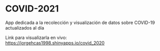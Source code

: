 # COVID-2021
App dedicada a la recolección y visualización de datos sobre COVID-19 actualizados al día

Link para visualizarla en vivo: https://jorgehcas1998.shinyapps.io/covid_2020
